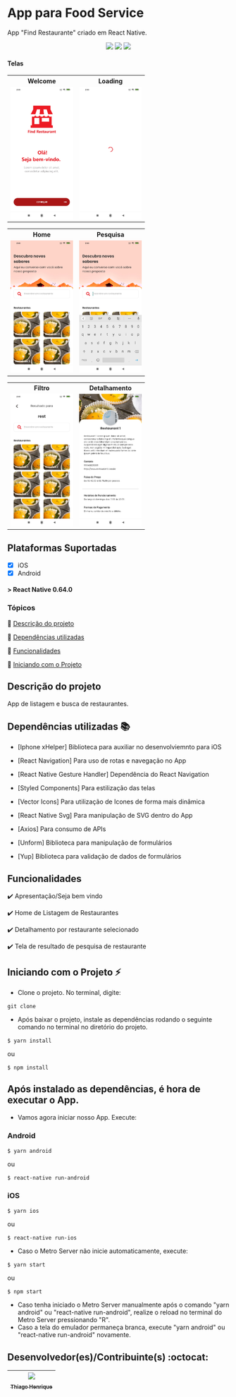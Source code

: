 # App para Food Service
App "Find Restaurante" criado em React Native.

<p align="center">
  <img src="https://img.shields.io/static/v1?label=React%20Native&message=Framework&color=blue&style=for-the-badge&logo=React"/>
  <img src="https://img.shields.io/static/v1?label=Typescript&message=Linguagem&color=blue&style=for-the-badge&logo=Typescript"/>
  <img src="https://img.shields.io/static/v1?label=Javascript&message=Linguagem&color=yellow&style=for-the-badge&logo=Javascript"/>
</p>


#### <i class="icon-file"></i> Telas
<table>
<tbody>
<tr><th>Welcome</th>
  <th>Loading</th>
</tr>
<tr>
<td><img src="https://github.com/thiagohenrss/demo-restaurant-app/blob/main/resources/prints/welcome.jpg?raw=true" style="height:300px">
</td>
<td><img src="https://github.com/thiagohenrss/demo-restaurant-app/blob/main/resources/prints/loading.jpg?raw=true" style="height:300px">
</td>
</tr>
</tbody>
</table>

<table>
<tbody>
<tr><th>Home</th>
  <th>Pesquisa</th>
</tr>
<tr>
<td><img src="https://github.com/thiagohenrss/demo-restaurant-app/blob/main/resources/prints/home.jpg?raw=true" style="height:300px">
</td>
<td><img src="https://github.com/thiagohenrss/demo-restaurant-app/blob/main/resources/prints/pesquisa.jpg?raw=true"style="height:300px">
</td>
</tr>
</tbody>
</table>

<table>
<tbody>
<tr><th>Filtro</th>
  <th>Detalhamento</th>
</tr>
<tr>
<td><img src="https://github.com/thiagohenrss/demo-restaurant-app/blob/main/resources/prints/filtro.jpg?raw=true" style="height:300px">
</td>
<td><img src="https://github.com/thiagohenrss/demo-restaurant-app/blob/main/resources/prints/detalhamento.jpg?raw=true"style="height:300px">
</td>
</tr>
</tbody>
</table>

## Plataformas Suportadas

- [x] iOS
- [x] Android

#### > React Native 0.64.0


### Tópicos 

:small_blue_diamond: [Descrição do projeto](#descrição-do-projeto)

:small_blue_diamond: [Dependências utilizadas](#dependências-utilizadas-books)

:small_blue_diamond: [Funcionalidades](#funcionalidades)

:small_blue_diamond: [Iniciando com o Projeto](#iniciando-com-o-projeto-zap)


## Descrição do projeto 

<p align="justify">
  App de listagem e busca de restaurantes.
</p>


## Dependências utilizadas :books:

- [Iphone xHelper] Biblioteca para auxiliar no desenvolviemnto para iOS
- [React Navigation] Para uso de rotas e navegação no App
- [React Native Gesture Handler] Dependência do React Navigation
- [Styled Components] Para estilização das telas
- [Vector Icons] Para utilização de Icones de forma mais dinâmica

- [React Native Svg] Para manipulação de SVG dentro do App
- [Axios] Para consumo de APIs
- [Unform] Biblioteca para manipulação de formulários
- [Yup] Biblioteca para validação de dados de formulários


## Funcionalidades

:heavy_check_mark: Apresentação/Seja bem vindo 

:heavy_check_mark: Home de Listagem de Restaurantes

:heavy_check_mark: Detalhamento por restaurante selecionado

:heavy_check_mark: Tela de resultado de pesquisa de restaurante



## Iniciando com o Projeto :zap:

* Clone o projeto. No terminal, digite:

```
git clone 
```

* Após baixar o projeto, instale as dependências rodando o seguinte comando no terminal no diretório do projeto.

```
$ yarn install
```

ou

```
$ npm install
```


## Após instalado as dependências, é hora de executar o App.

* Vamos agora iniciar nosso App. Execute:

### Android 

```
$ yarn android
```

ou

```
$ react-native run-android
```

### iOS

```
$ yarn ios
```

ou

```
$ react-native run-ios
```

* Caso o Metro Server não inicie automaticamente, execute:

```
$ yarn start
```

ou

```
$ npm start
```

* Caso tenha iniciado o Metro Server manualmente após o comando "yarn android" ou "react-native run-android", realize o reload no terminal do Metro Server pressionando "R".
* Caso a tela do emulador permaneça branca, execute "yarn android" ou "react-native run-android" novamente.



## Desenvolvedor(es)/Contribuinte(s) :octocat:

| [<img src="https://avatars1.githubusercontent.com/u/37914518?s=460&u=eb692a5ce38369b5ed7aee06beae524c1b9a6584&v=4" width=115><br><sub>Thiago Henrique</sub>](https://github.com/thiagohenrss) |
| :---:
